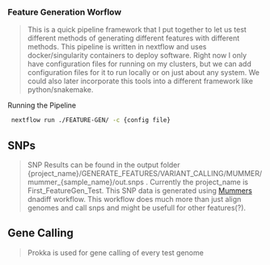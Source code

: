 ### Feature Generation Worflow

> This is a quick pipeline framework that I put together to let us test different methods of generating different features with different methods. This pipeline is written in nextflow and uses docker/singularity containers to deploy software. Right now I only have configuration files for running on my clusters, but we can add configuration files for it to run locally or on just about any system. We could also later incorporate this tools into a different framework like python/snakemake.

Running the Pipeline

```bash
 nextflow run ./FEATURE-GEN/ -c {config file}
```

## SNPs

> SNP Results can be found in the output folder {project_name}/GENERATE_FEATURES/VARIANT_CALLING/MUMMER/mummer_{sample_name}/out.snps . Currently the project_name is First_FeatureGen_Test. This SNP data is generated using [Mummers](https://github.com/mummer4/mummer) dnadiff workflow. This workflow does much more than just align genomes and call snps and might be usefull for other features(?).

## Gene Calling

> Prokka is used for gene calling of every test genome
